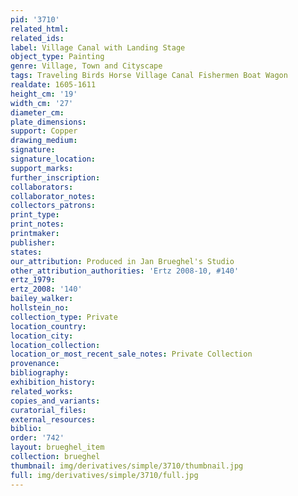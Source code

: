 ```yaml
---
pid: '3710'
related_html: 
related_ids: 
label: Village Canal with Landing Stage
object_type: Painting
genre: Village, Town and Cityscape
tags: Traveling Birds Horse Village Canal Fishermen Boat Wagon
realdate: 1605-1611
height_cm: '19'
width_cm: '27'
diameter_cm: 
plate_dimensions: 
support: Copper
drawing_medium: 
signature: 
signature_location: 
support_marks: 
further_inscription: 
collaborators: 
collaborator_notes: 
collectors_patrons: 
print_type: 
print_notes: 
printmaker: 
publisher: 
states: 
our_attribution: Produced in Jan Brueghel's Studio
other_attribution_authorities: 'Ertz 2008-10, #140'
ertz_1979: 
ertz_2008: '140'
bailey_walker: 
hollstein_no: 
collection_type: Private
location_country: 
location_city: 
location_collection: 
location_or_most_recent_sale_notes: Private Collection
provenance: 
bibliography: 
exhibition_history: 
related_works: 
copies_and_variants: 
curatorial_files: 
external_resources: 
biblio: 
order: '742'
layout: brueghel_item
collection: brueghel
thumbnail: img/derivatives/simple/3710/thumbnail.jpg
full: img/derivatives/simple/3710/full.jpg
---
```


